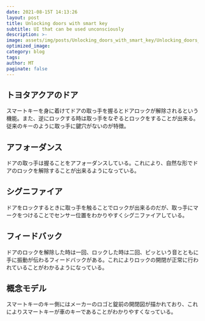 ```yaml
---
date: 2021-08-15T 14:13:26
layout: post
title: Unlocking doors with smart key
subtitle: UI that can be used unconsciously
description: >-
image: assets/img/posts/Unlocking_doors_with_smart_key/Unlocking_doors_with_smart_key.JPG
optimized_image: 
category: blog
tags: 
author: MT
paginate: false
---
```


## トヨタアクアのドア

スマートキーを身に着けてドアの取っ手を握るとドアロックが解除されるという機能。また、逆にロックする時は取っ手をなぞるとロックをすることが出来る。従来のキーのように取っ手に鍵穴がないのが特徴。

## アフォーダンス

ドアの取っ手は握ることをアフォーダンスしている。これにより、自然な形でドアのロックを解除することが出来るようになっている。

## シグニファイア

ドアをロックするときに取っ手を触ることでロックが出来るのだが、取っ手にマークをつけることでセンサー位置をわかりやすくシグニファイアしている。

## フィードバック

ドアのロックを解除した時は一回、ロックした時は二回、ピッという音とともに手に振動が伝わるフィードバックがある。これによりロックの開閉が正常に行われていることがわかるようになっている。

## 概念モデル

スマートキーのキー側にはメーカーのロゴと錠前の開閉図が描かれており、これによりスマートキーが車のキーであることがわかりやすくなっている。